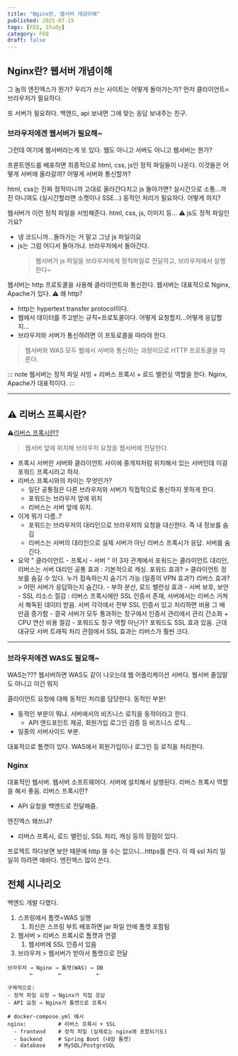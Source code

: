 ```yaml
---
title: "Nginx란, 웹서버 개념이해"
published: 2025-07-15
tags: [FEQ, Study]
category: FEQ
draft: false
---
```

## Nginx란? 웹서버 개념이해
그 놈의 엔진엑스가 뭔가?
우리가 쓰는 사이트는 어떻게 돌아가는가?
먼저 클라이언트=브라우저가 필요하다.

또 서버가 필요하다. 
백엔드, api 보내면 그에 맞는 응답 보내주는 친구.

### 브라우저에겐 웹서버가 필요해~
그런데 여기에 웹서버라는게 또 있다.
웹도 아니고 서버도 아니고 웹서버는 뭔가?

프론트엔드를 배포하면 최종적으로 html, css, js인 정적 파일들이 나온다.
이것들은 어떻게 서버에 올라갈까? 어떻게 서버와 통신할까?

html, css는 진짜 정적이니까 고대로 올라간다치고
js 돌아가면? 실시간으로 소통...까진 아니여도 (실시간할라면 소켓이나 SSE...)
동적인 처리가 필요하다. 어떻게 하지?

웹서버가 이런 정적 파일을 서빙해준다. html, css, js, 이미지 등...
⚠️ js도 정적 파일인가요?
- 넹 코드니까...돌아가는 거 말고 그냥 js 파일이요
- js는 그럼 어디서 돌아가냐. 브라우저에서 돌아간다.
	> 웹서버가 js 파일을 브라우저에게 정적파일로 전달하고, 브라우저에서 실행한다~
	
웹서버는 http 프로토콜을 사용해 클라이언트와 통신한다.
웹서버는 대표적으로 Nginx, Apache가 있다.
⚠️ 왜 http?
- http는 hypertext transfer protocol이다.
- 웹에서 데이터를 주고받는 규칙=프로토콜이다. 어떻게 요청할지...어떻게 응답할지...
- 브라우저와 서버가 통신하려면 이 프토로콜을 따라야 한다.
> 웹서버와 WAS 모두 웹에서 서버와 통신하는 과정이므로 HTTP 프로토콜을 따른다.

::: note
웹서버는 정적 파일 서빙 + 리버스 프록시 + 로드 밸런싱 역할을 한다. Nginx, Apache가 대표적이다.
:::

---
## ⚠️ 리버스 프록시란?
⚠️[리버스 프록시란?](https://www.cloudflare.com/ko-kr/learning/cdn/glossary/reverse-proxy/)
> 웹서버 앞에 위치해 브라우저 요청을 웹서버에 전달한다.
- 프록시 서버란 서버와 클라이언트 사이에 중개자처럼 위치해서 있는 서버인데 이걸 포워드 프록시라고 하자.
- 리버스 프록시와의 차이는 무엇인가?
	- 일단 공통점은 다른 브라우저와 서버가 직접적으로 통신하지 못하게 한다.
	- 포워드는 브라우저 앞에 위치
	- 리버스는 서버 앞에 위치.
- 이게 뭐가 다름..?
	- 포워드는 브라우저의 대리인으로 브라우저의 요청을 대신한다. 즉 내 정보를 숨김
	- 리버스는 서버의 대리인으로 실제 서버가 아닌 리버스 프록시가 응답. 서버를 숨긴다.
- 요약
	" 클라이언트 - 프록시 - 서버 "
		이 3자 관계에서 포워드는 클라이언트 대리인, 리버스는 서버 대리인
		공통 효과 : 기본적으로 캐싱.
		포워드 효과? > 클라이언트 정보를 숨길 수 있다. 누가 접속하는지 숨기기 가능 (일종의 VPN 효과?)
		리버스 효과? > 어떤 서버가 응답하는지 숨긴다. 
			- 부하 분산, 로드 밸런싱 효과
			- 서버 보호, 보안
			- SSL 리소스 절감 : 리버스 프록시에만 SSL 인증서 존재, 서버에서는 리버스 거쳐서 해독된 데이터 받음. 서버 각각에서 전부 SSL 인증서 있고 처리하면 비용 그 배만큼 증가함
				- 결국 서버가 모두 통과하는 창구에서 인증서 관리에서 관리 간소화 + CPU 연산 비용 절감
					- 포워드도 창구 역할 아닌가? 포워드도 SSL 효과 있음. 근데 대규모 서버 트래픽 처리 관점에서 SSL 효과는 리버스가 훨씬 크다.
---


### 브라우저에겐 WAS도 필요해~
WAS는??? 웹서버하면 WAS도 같이 나오는데
웹 어플리케이션 서버다. 웹서버 줄임말도 아니고 이건 뭐지

클라이언트 요청에 대해 동적인 처리를 담당한다. 동적인 부분!
- 동적인 부분이 뭐냐. 서버에서의 비즈니스 로직을 동적이라고 한다.
	- API 엔드포인트 제공, 회원가입 로그인 검증 등 비즈니스 로직...
- 일종의 서버사이드 부분.

대표적으로 톰캣이 있다.
WAS에서 회원가입이나 로그인 등 로직을 처리한다.

### Nginx
대표적인 웹서버. 웹서버 소프트웨어다. 서버에 설치해서 실행된다. 
리버스 프록시 역할을 해서 좋음. 리버스 프록시란?
- API 요청을 백엔드로 전달해줌.

엔진엑스 왜쓰냐?
- 리버스 프록시, 로드 밸런싱, SSL 처리, 캐싱 등의 장점이 있다.

프로젝트 하다보면 보안 때문에 http 쓸 수는 없으니...https를 쓴다.
이 때 ssl 처리 일일히 하려면 에바다.
엔진엑스 많이 쓴다.

## 전체 시나리오
백엔드 개발 다했다.
1. 스프링에서 톰캣=WAS 실행
	1. 최신은 스프링 부트 배포하면 jar 파일 안에 톰캣 포함됨
2. 웹서버 > 리버스 프록시로 톰캣과 연결
	1. 웹서버에 SSL 인증서 있음
3. 브라우저 > 웹서버가 받아서 톰캣으로 전달

```
브라우저 → Nginx → 톰캣(WAS) → DB
       ←        ←           ←

구체적으로:
- 정적 파일 요청 → Nginx가 직접 응답
- API 요청 → Nginx가 톰캣으로 프록시
```

```
# docker-compose.yml 예시
nginx:          # 리버스 프록시 + SSL
  - frontend    # 정적 파일 (실제로는 nginx에 포함되기도)
  - backend     # Spring Boot (내장 톰캣)
  - database    # MySQL/PostgreSQL
```
